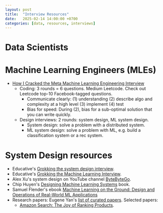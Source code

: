 ```yaml
---
layout: post
title:  "Interview Resources"
date:   2025-02-14 14:00:00 +0700
categories: [data, resources, interviews]
---
```

# Data Scientists

# Machine Learning Engineers (MLEs)
- [How I Cracked the Meta Machine Learning Engineering Interview](https://medium.com/towards-data-science/how-i-cracked-the-meta-machine-learning-engineering-interview-aa32f64b8e4b)
  - Coding: 3 rounds = 6 questions. Medium Leetcode. Check out Leetcode top-10 Facebook-tagged questions.
    - Communicate clearly: (1) understanding (2) describe algo and complexity at a high level (3) implement (4) test
    - Bias for speed: During (2), bias for a sub-optimal solution that you can write quickly.
  - Design interviews: 2 rounds: system design, ML system design.
    - System design: solve a problem with a distributed system.
    - ML system design: solve a problem with ML, e.g. build a classification system or a rec system.
   

# System Design resources
- Educative's [Grokking the system design interview](https://www.educative.io/courses/grokking-the-system-design-interview).
- Educative's [Grokking the Machine Learning Interview](https://www.educative.io/courses/grokking-the-machine-learning-interview).
- Alex Xu's system design on YouTube channel [ByteByteGo](https://www.youtube.com/c/ByteByteGo).
- Chip Huyen's [Designing Machine Learning Systems](https://www.oreilly.com/library/view/designing-machine-learning/9781098107956/) book.
- Samuel Flender's ebook [Machine Learning on the Ground: Design and Operations of Real-World ML Applications](https://samflender.gumroad.com/l/mlontheground)
- Research papers: Eugene Yan's [list of curated papers](https://applyingml.com/papers/). Selected papers:
  - [Amazon Search: The Joy of Ranking Products](https://assets.amazon.science/89/cd/34289f1f4d25b5857d776bdf04d5/amazon-search-the-joy-of-ranking-products.pdf).
